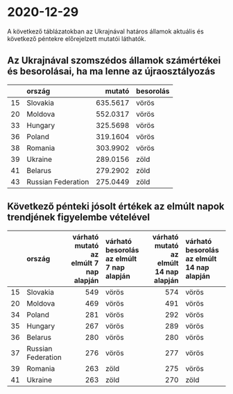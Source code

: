 # 2020-12-29
A következő táblázatokban az Ukrajnával határos államok aktuális és következő péntekre előrejelzett mutatói láthatók.
## Az Ukrajnával szomszédos államok számértékei és besorolásai, ha ma lenne az újraosztályozás

|   |ország             |   mutató|besorolás |
|:--|:------------------|--------:|:---------|
|15 |Slovakia           | 635.5617|vörös     |
|20 |Moldova            | 552.0317|vörös     |
|33 |Hungary            | 325.5698|vörös     |
|36 |Poland             | 319.1604|vörös     |
|38 |Romania            | 303.9902|vörös     |
|39 |Ukraine            | 289.0156|zöld      |
|41 |Belarus            | 279.2902|zöld      |
|43 |Russian Federation | 275.0449|zöld      |
## Következő pénteki jósolt értékek az elmúlt napok trendjének figyelembe vételével
|   |ország             | várható mutató az elmúlt 7 nap alapján|várható besorolás az elmúlt 7 nap alapján | várható mutató az elmúlt 14 nap alapján|várható besorolás az elmúlt 14 nap alapján |
|:--|:------------------|--------------------------------------:|:-----------------------------------------|---------------------------------------:|:------------------------------------------|
|15 |Slovakia           |                                    549|vörös                                     |                                     574|vörös                                      |
|20 |Moldova            |                                    469|vörös                                     |                                     491|vörös                                      |
|34 |Poland             |                                    281|vörös                                     |                                     292|vörös                                      |
|35 |Hungary            |                                    267|vörös                                     |                                     289|vörös                                      |
|36 |Belarus            |                                    280|vörös                                     |                                     280|vörös                                      |
|37 |Russian Federation |                                    276|vörös                                     |                                     277|vörös                                      |
|39 |Romania            |                                    263|zöld                                      |                                     275|vörös                                      |
|41 |Ukraine            |                                    263|zöld                                      |                                     270|zöld                                       |
